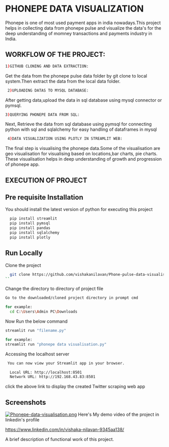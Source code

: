 
# PHONEPE  DATA VISUALIZATION


Phonepe is one of most used payment apps in india nowadays.This project helps in collecting data from phonepe pulse  and visualize the data's for the deep understanding of momney transactions and payments industry in India.



## WORKFLOW OF THE PROJECT:
```bash
1)GITHUB CLONING AND DATA EXTRACTION:
 ```
 Get the data from the phonepe pulse data folder by git clone to local system.Then extract the data from the local data folder.
```bash
 2)UPLOADING DATAS TO MYSQL DATABASE:
 ```
 After getting data,upload the data in sql database using mysql connector or pymsql.

 ```bash
 3)QUERYING PHONEPE DATA FROM SQL:
 ```
 Next, Retrieve the data from sql database using pymsql for connecting python with sql and sqlalchemy for easy handling of dataframes in mysql
```bash
 4)DATA VISUALIZATION USING PLOTLY IN STREAMLIT WEB:
 ```
 The final step is visualising the phonepe data.Some of the visualisation are geo visualisation for visualising based on locations,bar charts, pie charts. These visualisation helps in deep understanding of growth and progression of phonepe app.

## EXECUTION OF PROJECT 

## Pre requisite Installation
You should install the latest version of python for executing this project
```bash
  pip install streamlit
  pip install pymsql
  pip install pandas
  pip install sqlalchemy
  pip install plotly
```
## Run Locally
Clone the project

```bash
  git clone https://github.com/vishakanilavan/Phone-pulse-data-visualisation
``
```


Change the directory to directory of project file

```bash
Go to the downloaded/cloned project directory in prompt cmd
```

```bash
for example:
  cd C:\Users\Admin PC\Downloads
```

Now Run the below command
```bash
streamlit run "filename.py"
```
```bash 
for example:
streamlit run "phonepe data visualisation.py"
```

Accessing the localhost server

```bash
 You can now view your Streamlit app in your browser.

  Local URL: http://localhost:8501
  Network URL: http://192.168.43.83:8501
```

  click the above link to display the created Twitter scraping web app
## Screenshots

[![Phonepe-data-visualisation.png](https://i.postimg.cc/x1Q2Z4CG/Phonepe-data-visualisation.png)](https://postimg.cc/VdKpr4X5)
Here's My demo video  of the project
in linkedin's profile

https://www.linkedin.com/in/vishaka-nilavan-9345aa138/


A brief description of functional work of this project.